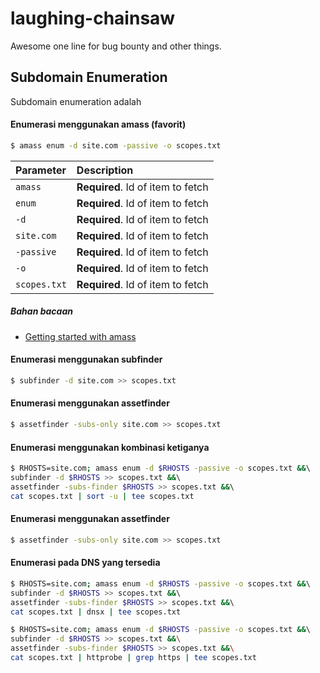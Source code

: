 # laughing-chainsaw
Awesome one line for bug bounty and other things.

## Subdomain Enumeration
Subdomain enumeration adalah

#### Enumerasi menggunakan amass (favorit)
```bash
$ amass enum -d site.com -passive -o scopes.txt
```

| Parameter | Description                       |
| :-------- | :-------------------------------- |
| `amass`      | **Required**. Id of item to fetch |
| `enum`      | **Required**. Id of item to fetch |
| `-d`      | **Required**. Id of item to fetch |
| `site.com`      | **Required**. Id of item to fetch |
| `-passive`      | **Required**. Id of item to fetch |
| `-o`      | **Required**. Id of item to fetch |
| `scopes.txt`      | **Required**. Id of item to fetch |

##### Bahan bacaan
 - [Getting started with amass](https://github.com/owasp-amass/amass)

#### Enumerasi menggunakan subfinder
```bash
$ subfinder -d site.com >> scopes.txt
```

#### Enumerasi menggunakan assetfinder
```bash
$ assetfinder -subs-only site.com >> scopes.txt
```

#### Enumerasi menggunakan kombinasi ketiganya
```bash
$ RHOSTS=site.com; amass enum -d $RHOSTS -passive -o scopes.txt &&\ 
subfinder -d $RHOSTS >> scopes.txt &&\ 
assetfinder -subs-finder $RHOSTS >> scopes.txt &&\ 
cat scopes.txt | sort -u | tee scopes.txt
```

#### Enumerasi menggunakan assetfinder
```bash
$ assetfinder -subs-only site.com >> scopes.txt
```

#### Enumerasi pada DNS yang tersedia
```bash
$ RHOSTS=site.com; amass enum -d $RHOSTS -passive -o scopes.txt &&\ 
subfinder -d $RHOSTS >> scopes.txt &&\ 
assetfinder -subs-finder $RHOSTS >> scopes.txt &&\ 
cat scopes.txt | dnsx | tee scopes.txt
```
```bash
$ RHOSTS=site.com; amass enum -d $RHOSTS -passive -o scopes.txt &&\ 
subfinder -d $RHOSTS >> scopes.txt &&\
assetfinder -subs-finder $RHOSTS >> scopes.txt &&\
cat scopes.txt | httprobe | grep https | tee scopes.txt
```
